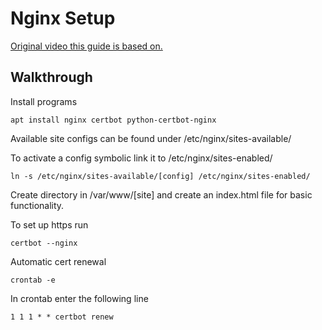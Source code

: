 # Nginx Setup  

[Original video this guide is based on.](https://youtu.be/OWAqilIVNgE)  

## Walkthrough  

Install programs  
```
apt install nginx certbot python-certbot-nginx
```

Available site configs can be found under /etc/nginx/sites-available/  

To activate a config symbolic link it to /etc/nginx/sites-enabled/  
```
ln -s /etc/nginx/sites-available/[config] /etc/nginx/sites-enabled/
```

Create directory in /var/www/[site] and create an index.html file for basic functionality.  

To set up https run  
```
certbot --nginx
```

Automatic cert renewal  
```
crontab -e
```

In crontab enter the following line  
```
1 1 1 * * certbot renew
```
